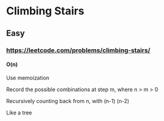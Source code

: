 # Climbing Stairs
## Easy
### https://leetcode.com/problems/climbing-stairs/
#### O(n)

Use memoization  

Record the possible combinations at step m, where n > m > 0   

Recursively counting back from n, with (n-1) (n-2)  

Like a tree

